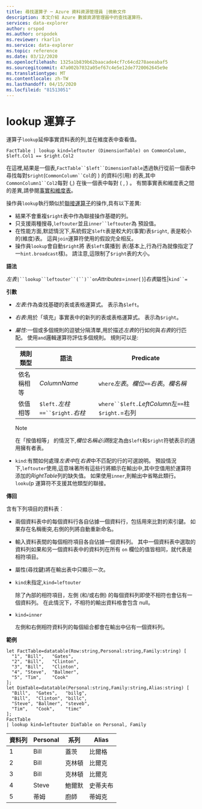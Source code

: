 ```yaml
---
title: 尋找運算子 ─ Azure 資料資源管理員 |微軟文件
description: 本文介紹 Azure 數據資源管理器中的查找運算符。
services: data-explorer
author: orspod
ms.author: orspodek
ms.reviewer: rkarlin
ms.service: data-explorer
ms.topic: reference
ms.date: 03/12/2020
ms.openlocfilehash: 1325a1b839b62baacade4cf7c64cd278aeeabaf5
ms.sourcegitcommit: 47a002b7032a05ef67c4e5e12de7720062645e9e
ms.translationtype: MT
ms.contentlocale: zh-TW
ms.lasthandoff: 04/15/2020
ms.locfileid: "81513051"
---
```

# <a name="lookup-operator"></a>lookup 運算子

運算子`lookup`延伸事實資料表的列,並在維度表中查看值。

```kusto
FactTable | lookup kind=leftouter (DimensionTable) on CommonColumn, $left.Col1 == $right.Col2
```

在這裡,結果是一個表,`FactTable``$left``DimensionTable`透過執行從前一個表中尋找每對`$right`(`CommonColumn``Col`的 ) 的資料(引用) 的表,其中`CommonColumn1``Col2`每對 (,) 在後一個表中每對 ( , ) 。 有關事實表和維度表之間的差異,請參閱[事實和維度表](../concepts/fact-and-dimension-tables.md)。 

操作員`lookup`執行類似於[聯接運算子](joinoperator.md)的操作,具有以下差異:

* 結果不會重複`$right`表中作為聯接操作基礎的列。
* 只支援兩種搜尋,`leftouter`並且`inner``leftouter`為 預設值。
* 在性能方面,默認情況下,系統假定`$left`表是較大的(事實)表`$right`, 表是較小的(維度)表。 這與`join`運算符使用的假設完全相反。
* 操作員`lookup`會自動`$right`將 表`$left`廣播到 表(基本上,行為行為就像指定了一`hint.broadcast`樣)。 請注意,這限制了`$right`表的大小。

**語法**

*左表*`|``lookup``leftouter``(``)``on`*Attributes*=`inner`( )]*右表*屬性|`kind``=`

**引數**

* *左表*:作為查找基礎的表或表格運算式。
  表示為`$left`。

* *右表*:用於「填充」事實表中的新列的表或表格運算式。 表示為`$right`。

* *屬性*:一個或多個規則的逗號分隔清單,用於描述*左表*的行如何與*右表*的行匹配。 使用`and`邏輯運算符評估多個規則。
  規則可以是:

  |規則類型        |語法                                          |Predicate                                                      |
  |-----------------|------------------------------------------------|---------------------------------------------------------------|
  |依名稱相等 |*ColumnName*                                    |`where`*左表*。*欄位*`==`*右表*。*欄名稱*|
  |依值相等|`$left.`*左柱*`==``$right.`*右柱*|`where``$left.`*LeftColumn*左`==`柱`$right.`=右列        |

  > [!Note] 
  > 在「按值相等」 的情況下,*欄位名稱必須*限定為由`$left`和`$right`符號表示的適用擁有者表。

* `kind`:有關如何處理*左表中*在*右表*中不匹配的行的可選說明。 預設情況下,`leftouter`使用,這意味著所有這些行將顯示在輸出中,其中空值用於運算符添加的*RightTable*列的缺失值。 如果使用`inner`,則輸出中省略此類行。 `looku`(p 運算符不支援其他類型的聯接。
  
**傳回**

含有下列項目的資料表︰

* 兩個資料表中的每個資料行各自佔據一個資料行，包括用來比對的索引鍵。
  如果存在名稱衝突,右側的列將自動重新命名。
* 輸入資料表間的每個相符項目各自佔據一個資料列。 其中一個資料表中選取的資料列如果和另一個資料表中的資料列在所有 `on` 欄位的值皆相同，就代表是相符項目。 
* 屬性(尋找鍵)將在輸出表中只顯示一次。

 * `kind`未指定,`kind=leftouter`

     除了內部的相符項目，左側 (和/或右側) 的每個資料列即使不相符也會佔有一個資料列。 在此情況下，不相符的輸出資料格會包含 null。

 * `kind=inner`

     左側和右側相符資料列的每個組合都會在輸出中佔有一個資料列。

**範例**

```kusto
let FactTable=datatable(Row:string,Personal:string,Family:string) [
  "1", "Bill",   "Gates",
  "2", "Bill",   "Clinton",
  "3", "Bill",   "Clinton",
  "4", "Steve",  "Ballmer",
  "5", "Tim",    "Cook"
];
let DimTable=datatable(Personal:string,Family:string,Alias:string) [
  "Bill",  "Gates",   "billg",
  "Bill",  "Clinton", "billc",
  "Steve", "Ballmer", "steveb",
  "Tim",   "Cook",    "timc"
];
FactTable
| lookup kind=leftouter DimTable on Personal, Family
```

資料列     | Personal  | 系列   | Alias
--------|-----------|----------|--------
1       | Bill      | 蓋茨    | 比爾格
2       | Bill      | 克林頓  | 比爾克
3       | Bill      | 克林頓  | 比爾克
4       | Steve     | 鮑爾默  | 史蒂夫布
5       | 蒂姆       | 廚師     | 蒂姆克